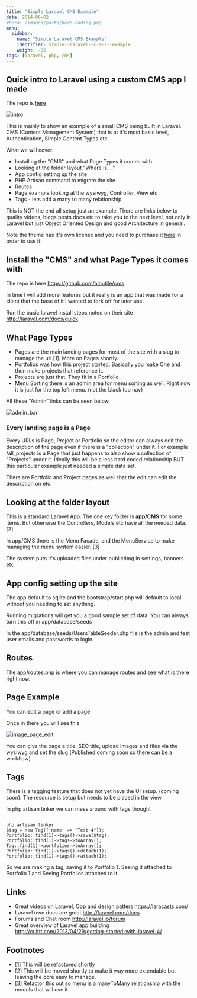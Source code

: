 ```yaml
---
title: "Simple Laravel CMS Example"
date: 2014-06-02
#hero: /images/posts/hero-coding.png
menu:
  sidebar:
    name: "Simple Laravel CMS Example"
    identifier: simple--laravel--c-m-s--example
    weight: -86
tags: [laravel, php, cms]
---
```


## Quick intro to Laravel using a custom CMS app I made

The repo is [here](https://github.com/alnutile/l4cms)
 
![intro](https://dl-web.dropbox.com/get/Screenshots/intro_image.png?_subject_uid=54803135&w=AADdI8YLw5iRjK91_3LjSHq7b7z0ibM8KY4P7MicRH9UFA)

This is mainly to show an example of a small CMS being built in Laravel. CMS (Content Management System) that is at it's most basic level, Authentication, Simple Content Types etc.

What we will cover.

  * Installing the "CMS" and what Page Types it comes with
  * Looking at the folder layout "Where is...."
  * App config setting up the site
  * PHP Artisan command to migrate the site
  * Routes
  * Page example looking at the wysiwyg, Controller, View etc
  * Tags - lets add a many to many relationship
  

This is NOT the end all setup just an example. There are links below to quality videos, blogs posts docs etc to take you to the next level, not only in Laravel but just Object Oriented Design and good Architecture in general.

Note the theme has it's own license and you need to purchase it [here](https://wrapbootstrap.com/theme/colorfrog-WB01PG0H4) in order to use it.

## Install the "CMS" and what Page Types it comes with

The repo is here https://github.com/alnutile/cms

In time I will add more features but it really is an app that was made for a client that the base of it I wanted to fork off for later use.

Run the basic laravel install steps noted on their site http://laravel.com/docs/quick

## What Page Types

 * Pages are the main landing pages for most of the site with a slug to manage the url [1]. More on Pages shortly.
 * Portfolios was how this project started. Basically you make One and then make projects that reference it. 
 * Projects are just that. They fit in a Portfolio
 * Menu Sorting there is an admin area for menu sorting as well. Right now it is just for the top left menu. (not the black top nav)
 
All these "Admin" links can be seen below

![admin_bar](https://dl-web.dropbox.com/get/Screenshots/admin_link.png?_subject_uid=54803135&w=AAAXvu_aZZUUGLFbgByRli-WjFgDpVmUDnQxverzi5_ISg)


### Every landing page is a Page 

Every URLs is Page, Project or Portfolio so the editor can always edit the description of the page even if there is a "collection" under it. For example /all_projects is a Page that just happens to also show a collection of "Projects" under it. Ideally this will be a less hard coded relationship BUT this particular example just needed a simple data set.


There are Portfolio and Project pages as well that the edit can edit the description on etc.


## Looking at the folder layout

This is a standard Laravel App. The one key folder is **app/CMS** for some items. But otherwise the Controllers, Models etc have all the needed data. [2]

In app/CMS there is the Menu Facade, and the MenuService to make managing the menu system easier. [3]

The system puts it's uploaded files under public/img in settings, banners etc

## App config setting up the site

The app default to sqlite and the bootstrap/start.php will default to local without you needing to set anything.

Running migrations will get you a good sample set of data. You can always turn this off in app/database/seeds

In the app/database/seeds/UsersTableSeeder.php file is the admin and test user emails and passwords to login.

## Routes

The app/routes.php is where you can manage routes and see what is there right now. 

## Page Example

You can edit a page or add a page.

Once in there you will see this

![image_page_edit](https://dl-web.dropbox.com/get/Screenshots/edit.png?_subject_uid=54803135&w=AADonXAFhGpiKY5JL9u6d248TPQKJMPCDcHTwUi2s2Hk5Q)



You can give the page a title, SEO title, upload images and files via the wysiwyg and set the slug (Published coming soon so there can be a workflow)

## Tags

There is a tagging feature that does not yet have the UI setup. (coming soon). The resource is setup but needs to be placed in the view

In php artisan tinker we can mess around with tags thought

~~~

php artisan tinker
$tag = new Tag(['name' => "Test 4"]);
Portfolio::find(1)->tags()->save($tag);
Portfolio::find(1)->tags->toArray();
Tag::find(1)->portfolios->toArray();
Portfolio::find(1)->tags()->detach(1);
Portfolio::find(1)->tags()->attach(1);
~~~

So we are making a tag, saving it to Portfolio 1. Seeing it attached to Portfolio 1 and Seeing Portfolios attached to it.

## Links

 * Great videos on Laravel, Oop and design patters https://laracasts.com/
 * Laravel own docs are great http://laravel.com/docs
 * Forums and Chat room http://laravel.io/forum
 * Great overview of Laravel app building http://culttt.com/2013/04/29/getting-started-with-laravel-4/
 

## Footnotes

  * [1] This will be refactored shortly
  * [2] This will be moved shortly to make it way more extendable but leaving the core easy to manage.
  * [3] Refactor this out so menu is a manyToMany relationship with the models that will use it.
